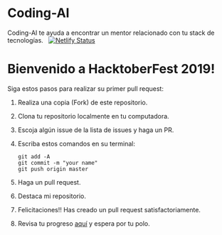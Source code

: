 # Coding-AI 
Coding-AI te ayuda a encontrar un mentor relacionado con tu stack de tecnologías. &nbsp; [![Netlify Status](https://api.netlify.com/api/v1/badges/1355ea63-470d-4f37-987e-af334ab16432/deploy-status)](https://app.netlify.com/sites/mentors/deploys)


# Bienvenido a HacktoberFest 2019!
Siga estos pasos para realizar su primer pull request:

1. Realiza una copia (Fork) de este repositorio.

2. Clona tu repositorio localmente en tu computadora.

3. Escoja algún issue de la lista de issues y haga un PR.

4. Escriba estos comandos en su terminal:
    ```
    git add -A
    git commit -m "your name"
    git push origin master
    ```
5. Haga un pull request.

6. Destaca mi repositorio.

7. Felicitaciones!! Has creado un pull request satisfactoriamente.

8. Revisa tu progreso [aquí](https://hacktoberfest.digitalocean.com/profile) y espera por tu polo.